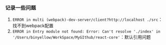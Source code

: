 ### 记录一些问题
1. `ERROR in multi (webpack)-dev-server/client?http://localhost ./src`：找不到webpack配置
2. `ERROR in Entry module not found: Error: Can't resolve './index' in '/Users/binyellow/WorkSpace/MyGIthub/react-core'`：默认引用问题